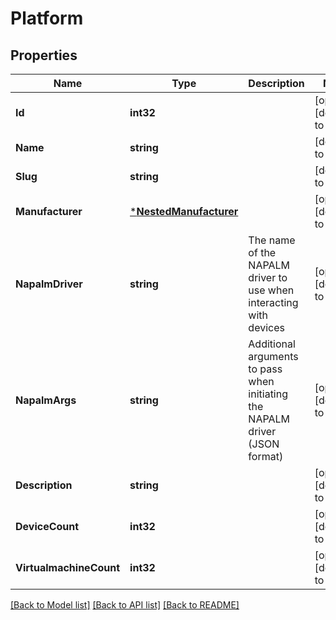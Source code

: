 # Platform

## Properties
Name | Type | Description | Notes
------------ | ------------- | ------------- | -------------
**Id** | **int32** |  | [optional] [default to null]
**Name** | **string** |  | [default to null]
**Slug** | **string** |  | [default to null]
**Manufacturer** | [***NestedManufacturer**](NestedManufacturer.md) |  | [optional] [default to null]
**NapalmDriver** | **string** | The name of the NAPALM driver to use when interacting with devices | [optional] [default to null]
**NapalmArgs** | **string** | Additional arguments to pass when initiating the NAPALM driver (JSON format) | [optional] [default to null]
**Description** | **string** |  | [optional] [default to null]
**DeviceCount** | **int32** |  | [optional] [default to null]
**VirtualmachineCount** | **int32** |  | [optional] [default to null]

[[Back to Model list]](../README.md#documentation-for-models) [[Back to API list]](../README.md#documentation-for-api-endpoints) [[Back to README]](../README.md)


